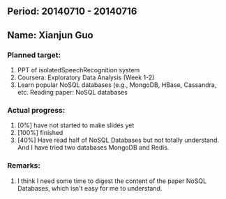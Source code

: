 ## Period: 20140710 - 20140716
## Name: Xianjun Guo

### Planned target:
1. PPT of isolatedSpeechRecognition system
2. Coursera: Exploratory Data Analysis (Week 1-2)
3. Learn popular NoSQL databases (e.g., MongoDB, HBase, Cassandra, etc.
   Reading paper: NoSQL databases

### Actual progress:
1.  [0%] have not started to make slides yet
2.  [100%] finished
3.  [40%] Have read half of NoSQL Databases but not totally understand. And I have tried two databases MongoDB and Redis. 

### Remarks:
1.  I think I need some time to digest the content of the paper NoSQL Databases, which isn't easy for me to understand. 
